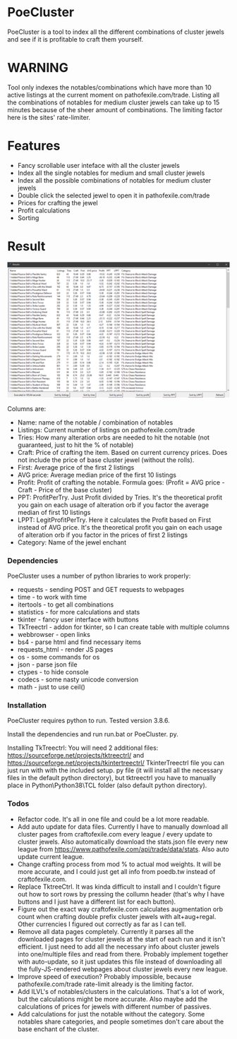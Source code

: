 # PoeCluster

PoeCluster is a tool to index all the different combinations of cluster jewels and see if it is profitable to craft them yourself.

# WARNING
Tool only indexes the notables/combinations which have more than 10 active listings at the current moment on pathofexile.com/trade.
Listing all the combinations of notables for medium cluster jewels can take up to 15 minutes because of the sheer amount of combinations. The limiting factor here is the sites' rate-limiter.

# Features

* Fancy scrollable user inteface with all the cluster jewels
* Index all the single notables for medium and small cluster jewels
* Index all the possible combinations of notables for medium cluster jewels
* Double click the selected jewel to open it in pathofexile.com/trade
* Prices for crafting the jewel
* Profit calculations
* Sorting 

# Result

![example](example.png "Results")

Columns are:
* Name: name of the notable / combination of notables
* Listings: Current number of listings on pathofexile.com/trade
* Tries: How many alteration orbs are needed to hit the notable (not guaranteed, just to hit the % of notable)
* Craft: Price of crafting the item. Based on current currency prices. Does not include the price of base cluster jewel (without the rolls).
* First: Average price of the first 2 listings
* AVG price: Average median price of the first 10 listings
* Profit: Profit of crafting the notable. Formula goes: (Profit = AVG price - Craft - Price of the base cluster)
* PPT: ProfitPerTry. Just Profit divided by Tries. It's the theoretical profit you gain on each usage of alteration orb if you factor the average median of first 10 listings
* LPPT: LegitProfitPerTry. Here it calculates the Profit based on First instead of AVG price. It's the theoretical profit you gain on each usage of alteration orb if you factor in the prices of first 2 listings
* Category: Name of the jewel enchant

### Dependencies

PoeCluster uses a number of python libraries to work properly:

* requests - sending POST and GET requests to webpages
* time - to work with time
* itertools - to get all combinations
* statistics - for more calculations and stats
* tkinter - fancy user interface with buttons
* TkTreectrl - addon for tkinter, so I can create table with multiple columns
* webbrowser - open links
* bs4 - parse html and find necessary items
* requests_html - render JS pages
* os - some commands for os
* json - parse json file
* ctypes - to hide console
* codecs - some nasty unicode conversion
* math - just to use ceil()

### Installation

PoeCluster requires python to run. Tested  version 3.8.6.

Install the dependencies and run run.bat or PoeCluster. py.

Installing TkTreectrl:
You will need 2 additional files: https://sourceforge.net/projects/tktreectrl/ and https://sourceforge.net/projects/tkintertreectrl/
TkinterTreectrl file you can just run with with the included setup. py file (it will install all the necessary files in the default python directory), but tktreectrl you have to manually place in Python\Python38\TCL folder (also default python directory).

### Todos

 - Refactor code. It's all in one file and could be a lot more readable.
 - Add auto update for data files. Currently I have to manually download all cluster pages from craftofexile.com every league / every update to cluster jewels. Also automatically download the stats.json file every new league from https://www.pathofexile.com/api/trade/data/stats. Also auto update current league.
 - Change crafting process from mod % to actual mod weights. It will be more accurate, and I could just get all info from poedb.tw instead of craftofexile.com.
 - Replace TktreeCtrl. It was kinda difficult to install and I couldn't figure out how to sort rows by pressing the collumn header (that's why I have buttons and I just have a different list for each button). 
 - Figure out the exact way craftofexile.com calculates augmentation orb count when crafting double prefix cluster jewels with alt+aug+regal. Other currencies I figured out correctly as far as I can tell.
 - Remove all data pages completely. Currently it parses all the downloaded pages for cluster jewels at the start of each run and it isn't efficient. I just need to add all the necessary info about cluster jewels into one/multiple files and read from there. Probably implement together with auto-update, so it just updates this file instead of downloading all the fully-JS-rendered webpages about cluster jewels every new league.
 - Improve speed of execution? Probably impossible, because pathofexile.com/trade rate-limit already is the limiting factor.
 - Add ILVL's of notables/clusters in the calculations. That's a lot of work, but the calculations might be more accurate. Also maybe add the calculations of prices for jewels with different number of passives.
 - Add calculations for just the notable without the category. Some notables share categories, and people sometimes don't care about the base enchant of the cluster.

